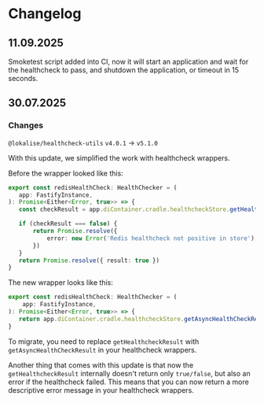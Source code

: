# Changelog

## 11.09.2025

Smoketest script added into CI, now it will start an application and wait for the healthcheck to pass, and shutdown the application, or timeout in 15 seconds.

## 30.07.2025

### Changes

`@lokalise/healthcheck-utils` `v4.0.1` -> `v5.1.0`

With this update, we simplified the work with healthcheck wrappers.

Before the wrapper looked like this:

 ```typescript
 export const redisHealthCheck: HealthChecker = (
    app: FastifyInstance,
): Promise<Either<Error, true>> => {
    const checkResult = app.diContainer.cradle.healthcheckStore.getHealthcheckResult('redis')

    if (checkResult === false) {
        return Promise.resolve({
            error: new Error('Redis healthcheck not positive in store'),
        })
    }
    return Promise.resolve({ result: true })
}
```

The new wrapper looks like this:
```typescript
export const redisHealthCheck: HealthChecker = (
    app: FastifyInstance,
): Promise<Either<Error, true>> => {
   return app.diContainer.cradle.healthcheckStore.getAsyncHealthCheckResult('redis')
}
```

To migrate, you need to replace `getHealthcheckResult` with `getAsyncHealthCheckResult` in your healthcheck wrappers.

Another thing that comes with this update is that now the `getHealthcheckResult` internally doesn't return only `true/false`, but also an error if the healthcheck failed. This means that you can now return a more descriptive error message in your healthcheck wrappers.
